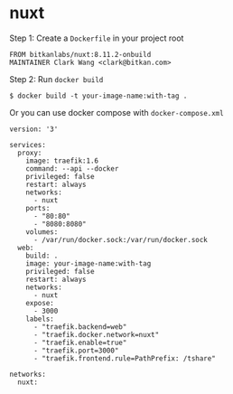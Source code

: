 # nuxt

Step 1: Create a `Dockerfile` in your project root
```
FROM bitkanlabs/nuxt:8.11.2-onbuild
MAINTAINER Clark Wang <clark@bitkan.com>
```

Step 2: Run `docker build`
```
$ docker build -t your-image-name:with-tag .
```

Or you can use docker compose with `docker-compose.xml`
```
version: '3'

services:
  proxy:
    image: traefik:1.6
    command: --api --docker
    privileged: false
    restart: always
    networks:
      - nuxt
    ports:
      - "80:80"
      - "8080:8080"
    volumes:
      - /var/run/docker.sock:/var/run/docker.sock
  web:
    build: .
    image: your-image-name:with-tag
    privileged: false
    restart: always
    networks:
      - nuxt
    expose:
      - 3000
    labels:
      - "traefik.backend=web"
      - "traefik.docker.network=nuxt"
      - "traefik.enable=true"
      - "traefik.port=3000"
      - "traefik.frontend.rule=PathPrefix: /tshare"

networks:
  nuxt:
```
